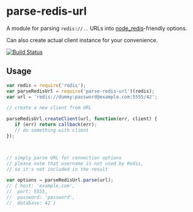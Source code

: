 parse-redis-url
===============

A module for parsing `redis://..` URLs into
[node_redis](https://github.com/mranney/node_redis)-friendly options.

Can also create actual client instance for your convenience.

[![Build Status](https://secure.travis-ci.org/laggyluke/node-parse-redis-url.png)](http://travis-ci.org/laggyluke/node-parse-redis-url)

Usage
-----

```javascript
var redis = require('redis');
var parseRedisUrl = require('parse-redis-url')(redis);
var url = 'redis://dummy:password@example.com:5555/42';

// create a new client from URL

parseRedisUrl.createClient(url, function(err, client) {
   if (err) return callback(err);
   // do something with client
});



// simply parse URL for connection options
// please note that username is not used by Redis,
// so it's not included in the result

var options = parseRedisUrl.parse(url);
// { host: 'example.com',
//  port: 5555,
//  password: 'password',
//  database: 42 }

```
